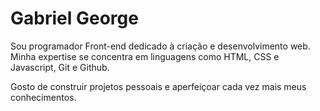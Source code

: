 # Gabriel George

<p>Sou programador Front-end dedicado à criação e desenvolvimento web. Minha expertise se concentra em linguagens como HTML, CSS e Javascript, Git e Github.

Gosto de construir projetos pessoais e aperfeiçoar cada vez mais meus conhecimentos.</p>
